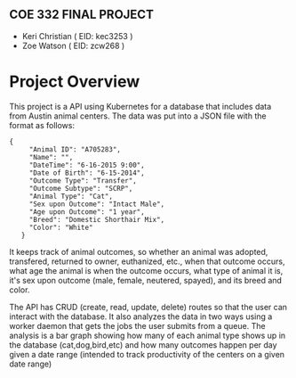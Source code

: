 
## COE 332 FINAL PROJECT

* Keri Christian ( EID: kec3253 )
* Zoe Watson ( EID: zcw268 )

# Project Overview

This project is a API using Kubernetes for a database that includes data from Austin animal centers. The data was put into a JSON file with the format as follows:
```
{
     "Animal ID": "A705283",
     "Name": "",
     "DateTime": "6-16-2015 9:00",
     "Date of Birth": "6-15-2014",
     "Outcome Type": "Transfer",
     "Outcome Subtype": "SCRP",
     "Animal Type": "Cat",
     "Sex upon Outcome": "Intact Male",
     "Age upon Outcome": "1 year",
     "Breed": "Domestic Shorthair Mix",
     "Color": "White"
   }
   ```
   It keeps track of animal outcomes, so whether an animal was adopted, transfered, returned to owner, euthanized, etc., when that outcome occurs, what age the animal is when the outcome occurs, what type of animal it is, it's sex upon outcome (male, female, neutered, spayed), and its breed and color. 

The API has CRUD (create, read, update, delete) routes so that the user can interact with the database. It also analyzes the data in two ways using a worker daemon that gets the jobs the user submits from a queue. The analysis is a bar graph showing how many of each animal type shows up in the database (cat,dog,bird,etc) and how many outcomes happen per day given a date range (intended to track productivity of the centers on a given date range)
